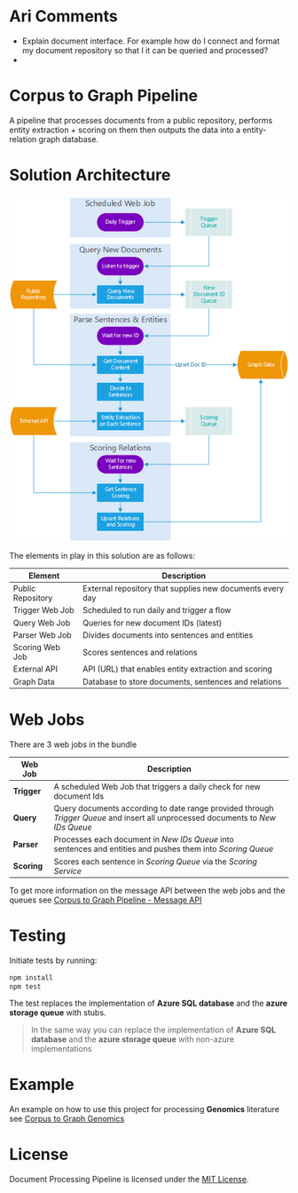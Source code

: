 # Ari Comments #
 * Explain document interface. For example how do I connect and format my document repository so that I it can be queried and processed?
 * 

# Corpus to Graph Pipeline
A pipeline that processes documents from a public repository, 
performs entity extraction + scoring on them then outputs the data into a entity-relation graph database.

# Solution Architecture
![Architecture Diagram](docs/images/architecture.png "Solution Architecture")

The elements in play in this solution are as follows:

| Element           | Description                           |
| ----------------- | ------------------------------------- |
|Public Repository  | External repository that supplies new documents every day
|Trigger Web Job    | Scheduled to run daily and trigger a flow
|Query Web Job      | Queries for new document IDs (latest)
|Parser Web Job     | Divides documents into sentences and entities
|Scoring Web Job    | Scores sentences and relations
|External API       | API (URL) that enables entity extraction and scoring
|Graph Data         | Database to store documents, sentences and relations 

# Web Jobs
There are 3 web jobs in the bundle

| Web Job      | Description                           |
| ------------ | ------------------------------------- |
|__Trigger__   |A scheduled Web Job that triggers a daily check for new document Ids
|__Query__     |Query documents according to date range provided through <br>*Trigger Queue* and insert all unprocessed documents to *New IDs Queue*
|__Parser__    |Processes each document in *New IDs Queue* into <br>sentences and entities and pushes them into *Scoring Queue*
|__Scoring__   |Scores each sentence in *Scoring Queue* via the *Scoring Service*

To get more information on the message API between the web jobs and the queues see [Corpus to Graph Pipeline - Message API](docs/queues.md)

# Testing
Initiate tests by running:
```
npm install
npm test
```

The test replaces the implementation of **Azure SQL database** and the **azure storage queue** with stubs.

> In the same way you can replace the implementation of **Azure SQL database** and the **azure storage queue** with non-azure implementations

# Example
An example on how to use this project for processing **Genomics** literature see [Corpus to Graph Genomics](https://github.com/CatalystCode/corpus-to-graph-genomics)

# License
Document Processing Pipeline is licensed under the [MIT License](LICENSE).
